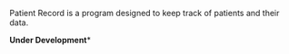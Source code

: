 Patient Record is a program designed to keep track of patients and their data. 

****Under Development*****
